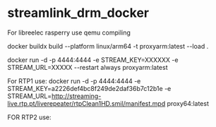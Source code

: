 # streamlink_drm_docker
For libreelec rasperry use qemu compiling

 docker buildx build --platform linux/arm64 -t proxyarm:latest --load .


 docker run -d  -p 4444:4444 -e STREAM_KEY=XXXXXX -e STREAM_URL=XXXXX --restart always  proxyarm:latest


For RTP1 use:
docker run -d -p 4444:4444 -e STREAM_KEY=a2226def4bc8f249de2daf36b7c12b1e -e STREAM_URL=http://streaming-live.rtp.pt/liverepeater/rtpClean1HD.smil/manifest.mpd proxy64:latest

FOR RTP2 use:
